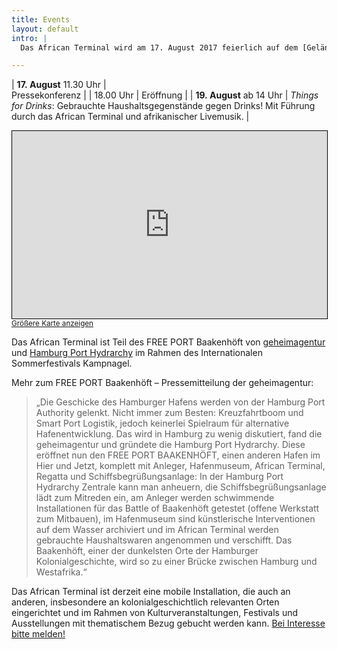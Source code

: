 ```yaml
---
title: Events
layout: default
intro: |
  Das African Terminal wird am 17. August 2017 feierlich auf dem [Gelände des alten Afrika Terminals](/about/place) am Petersenkai/Hafencity eröffnet! Kommen Sie zwischen dem 17. und 24. August im African Terminal in der Hafencity vorbei, bringen Sie Ihre Sachspenden mit und sehen Sie selbst, wie sie verschifft werden!

---
```


| **17\.&nbsp;August** 11.30&nbsp;Uhr | <br/>Pressekonferenz |
|             18.00&nbsp;Uhr | Eröffnung |
| **19\.&nbsp;August** ab&nbsp;14&nbsp;Uhr | *Things for Drinks*: Gebrauchte Haushaltsgegenstände gegen Drinks! Mit Führung durch das African Terminal und afrikanischer Livemusik. |

<iframe width="100%" height="300" frameborder="0" scrolling="no" marginheight="0" marginwidth="0" src="http://www.openstreetmap.org/export/embed.html?bbox=10.000036954879763%2C53.536220378665206%2C10.01280426979065%2C53.54113622273734&amp;layer=mapnik&amp;marker=53.538678372050285%2C10.006420612335205" style="border: 1px solid black"></iframe><br/><small><a href="http://www.openstreetmap.org/?mlat=53.53868&amp;mlon=10.00642#map=17/53.53868/10.00642">Größere Karte anzeigen</a></small>

Das African Terminal ist Teil des FREE PORT Baakenhöft von [geheimagentur](http://www.geheimagentur.net) und [Hamburg Port Hydrarchy](    http://hamburgporthydrarchy.wordpress.com/) im Rahmen des Internationalen Sommerfestivals Kampnagel.

Mehr zum FREE PORT Baakenhöft – Pressemitteilung der geheimagentur:  

> „Die Geschicke des Hamburger Hafens werden von der Hamburg Port Authority gelenkt. Nicht immer zum Besten: Kreuzfahrtboom und Smart Port Logistik, jedoch keinerlei Spielraum für alternative Hafenentwicklung. Das wird in Hamburg zu wenig diskutiert, fand die geheimagentur und gründete die Hamburg Port Hydrarchy. Diese eröffnet nun den FREE PORT BAAKENHÖFT, einen anderen Hafen im Hier und Jetzt, komplett mit Anleger, Hafenmuseum, African Terminal, Regatta und Schiffsbegrüßungsanlage: In der Hamburg Port Hydrarchy Zentrale kann man anheuern, die Schiffsbegrüßungsanlage lädt zum Mitreden ein, am Anleger werden schwimmende Installationen für das Battle of Baakenhöft getestet (offene Werkstatt zum Mitbauen), im Hafenmuseum sind künstlerische Interventionen auf dem Wasser archiviert und im African Terminal werden gebrauchte Haushaltswaren angenommen und verschifft. Das Baakenhöft, einer der dunkelsten Orte der Hamburger Kolonialgeschichte, wird so zu einer Brücke zwischen Hamburg und Westafrika.“

Das African Terminal ist derzeit eine mobile Installation, die auch an anderen, insbesondere an kolonialgeschichtlich relevanten Orten eingerichtet und im Rahmen von Kulturveranstaltungen, Festivals und Ausstellungen mit thematischem Bezug gebucht werden kann. [Bei Interesse bitte melden!](mailto:info@geheimagentur.net)

